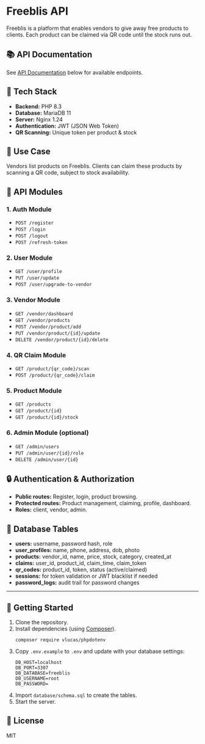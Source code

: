 # Freeblis API

Freeblis is a platform that enables vendors to give away free products to clients. Each product can be claimed via QR code until the stock runs out.

## 📚 API Documentation

See [API Documentation](#api-modules) below for available endpoints.

## 🔧 Tech Stack

- **Backend:** PHP 8.3
- **Database:** MariaDB 11
- **Server:** Nginx 1.24
- **Authentication:** JWT (JSON Web Token)
- **QR Scanning:** Unique token per product & stock

## 🎯 Use Case

Vendors list products on Freeblis. Clients can claim these products by scanning a QR code, subject to stock availability.

## 📂 API Modules

### 1. Auth Module
- `POST /register`
- `POST /login`
- `POST /logout`
- `POST /refresh-token`

### 2. User Module
- `GET /user/profile`
- `PUT /user/update`
- `POST /user/upgrade-to-vendor`

### 3. Vendor Module
- `GET /vendor/dashboard`
- `GET /vendor/products`
- `POST /vendor/product/add`
- `PUT /vendor/product/{id}/update`
- `DELETE /vendor/product/{id}/delete`

### 4. QR Claim Module
- `GET /product/{qr_code}/scan`
- `POST /product/{qr_code}/claim`

### 5. Product Module
- `GET /products`
- `GET /product/{id}`
- `GET /product/{id}/stock`

### 6. Admin Module (optional)
- `GET /admin/users`
- `PUT /admin/user/{id}/role`
- `DELETE /admin/user/{id}`

## 🔒 Authentication & Authorization

- **Public routes:** Register, login, product browsing.
- **Protected routes:** Product management, claiming, profile, dashboard.
- **Roles:** client, vendor, admin.

## 🧩 Database Tables

- **users:** username, password hash, role
- **user_profiles:** name, phone, address, dob, photo
- **products:** vendor_id, name, price, stock, category, created_at
- **claims:** user_id, product_id, claim_time, claim_token
- **qr_codes:** product_id, token, status (active/claimed)
- **sessions:** for token validation or JWT blacklist if needed
- **password_logs:** audit trail for password changes

---

## 🚀 Getting Started

1. Clone the repository.
2. Install dependencies (using [Composer](https://getcomposer.org/)).
    ```
    composer require vlucas/phpdotenv
    ```
3. Copy `.env.example` to `.env` and update with your database settings:
    ```
    DB_HOST=localhost
    DB_PORT=3307
    DB_DATABASE=freeblis
    DB_USERNAME=root
    DB_PASSWORD=
    ```
4. Import `database/schema.sql` to create the tables.
5. Start the server.

## 📄 License

MIT
